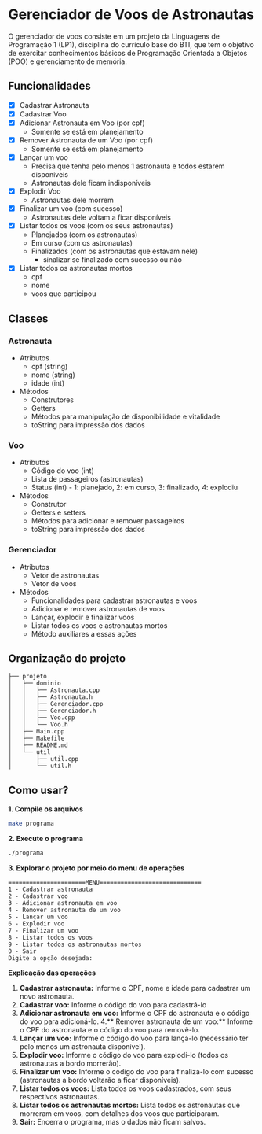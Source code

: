 # Gerenciador de Voos de Astronautas

O gerenciador de voos consiste em um projeto da Linguagens de Programação 1 (LP1), disciplina do currículo base do BTI, que tem o objetivo de exercitar conhecimentos básicos de Programação Orientada a Objetos (POO) e gerenciamento de memória.

## Funcionalidades

- [x] Cadastrar Astronauta
- [x] Cadastrar Voo
- [x] Adicionar Astronauta em Voo (por cpf)
  - Somente se está em planejamento
- [x] Remover Astronauta de um Voo (por cpf)
  - Somente se está em planejamento
- [x] Lançar um voo
  - Precisa que tenha pelo menos 1 astronauta e todos estarem disponíveis
  - Astronautas dele ficam indisponíveis
- [x] Explodir Voo
  - Astronautas dele morrem
- [x] Finalizar um voo (com sucesso)
  - Astronautas dele voltam a ficar disponíveis
- [x] Listar todos os voos (com os seus astronautas)
  - Planejados (com os astronautas)
  - Em curso (com os astronautas)
  - Finalizados (com os astronautas que estavam nele)
    - sinalizar se finalizado com sucesso ou não
- [x] Listar todos os astronautas mortos
  - cpf
  - nome
  - voos que participou

## Classes

### Astronauta

- Atributos
  - cpf (string)
  - nome (string)
  - idade (int)
- Métodos
  - Construtores
  - Getters
  - Métodos para manipulação de disponibilidade e vitalidade
  - toString para impressão dos dados

### Voo

- Atributos
  - Código do voo (int)
  - Lista de passageiros (astronautas)
  - Status (int) - 1: planejado, 2: em curso, 3: finalizado, 4: explodiu
- Métodos
  - Construtor
  - Getters e setters
  - Métodos para adicionar e remover passageiros
  - toString para impressão dos dados

### Gerenciador

- Atributos
  - Vetor de astronautas
  - Vetor de voos
- Métodos
  - Funcionalidades para cadastrar astronautas e voos
  - Adicionar e remover astronautas de voos
  - Lançar, explodir e finalizar voos
  - Listar todos os voos e astronautas mortos
  - Método auxiliares a essas ações

## Organização do projeto

```plaintext
├── projeto
│   ├── dominio
│   │   ├── Astronauta.cpp
│   │   ├── Astronauta.h
│   │   ├── Gerenciador.cpp
│   │   ├── Gerenciador.h
│   │   ├── Voo.cpp
│   │   └── Voo.h
│   ├── Main.cpp
│   ├── Makefile
│   ├── README.md
│   └── util
│       ├── util.cpp
│       └── util.h
```

## Como usar?

**1. Compile os arquivos**

```bash
make programa
```

**2. Execute o programa**

```bash
./programa
```

**3. Explorar o projeto por meio do menu de operações**

```plaintext
======================MENU=============================
1 - Cadastrar astronauta
2 - Cadastrar voo
3 - Adicionar astronauta em voo
4 - Remover astronauta de um voo
5 - Lançar um voo
6 - Explodir voo
7 - Finalizar um voo
8 - Listar todos os voos
9 - Listar todos os astronautas mortos
0 - Sair
Digite a opção desejada: 
```

**Explicação das operações**

1. **Cadastrar astronauta:** Informe o CPF, nome e idade para cadastrar um novo astronauta.
2. **Cadastrar voo:** Informe o código do voo para cadastrá-lo
3. **Adicionar astronauta em voo:** Informe o CPF do astronauta e o código do voo para adicioná-lo.
4.** Remover astronauta de um voo:** Informe o CPF do astronauta e o código do voo para removê-lo.
5. **Lançar um voo:** Informe o código do voo para lançá-lo (necessário ter pelo menos um astronauta disponível).
6. **Explodir voo:** Informe o código do voo para explodi-lo (todos os astronautas a bordo morrerão).
7. **Finalizar um voo:** Informe o código do voo para finalizá-lo com sucesso (astronautas a bordo voltarão a ficar disponíveis).
8. **Listar todos os voos:** Lista todos os voos cadastrados, com seus respectivos astronautas.
9. **Listar todos os astronautas mortos:** Lista todos os astronautas que morreram em voos, com detalhes dos voos que participaram.
0. **Sair:** Encerra o programa, mas o dados não ficam salvos.
